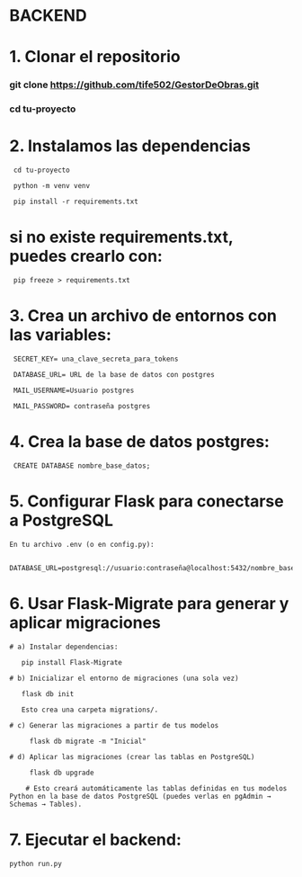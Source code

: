 # BACKEND 
# 1. Clonar el repositorio 
 ### git clone  https://github.com/tife502/GestorDeObras.git

 ### cd tu-proyecto 

# 2. Instalamos las dependencias 

     cd tu-proyecto

     python -m venv venv

     pip install -r requirements.txt

# si no existe requirements.txt, puedes crearlo con:

     pip freeze > requirements.txt

# 3. Crea un archivo de entornos con las variables: 

     SECRET_KEY= una_clave_secreta_para_tokens

     DATABASE_URL= URL de la base de datos con postgres

     MAIL_USERNAME=Usuario postgres

     MAIL_PASSWORD= contraseña postgres

# 4. Crea la base de datos postgres: 

     CREATE DATABASE nombre_base_datos;


# 5. Configurar Flask para conectarse a PostgreSQL

    En tu archivo .env (o en config.py):

         DATABASE_URL=postgresql://usuario:contraseña@localhost:5432/nombre_base_datos

# 6. Usar Flask-Migrate para generar y aplicar migraciones

    # a) Instalar dependencias: 

       pip install Flask-Migrate

    # b) Inicializar el entorno de migraciones (una sola vez)

       flask db init

       Esto crea una carpeta migrations/.

    # c) Generar las migraciones a partir de tus modelos

         flask db migrate -m "Inicial"

    # d) Aplicar las migraciones (crear las tablas en PostgreSQL)

         flask db upgrade

        # Esto creará automáticamente las tablas definidas en tus modelos Python en la base de datos PostgreSQL (puedes verlas en pgAdmin → Schemas → Tables).

# 7. Ejecutar el backend: 
    python run.py

